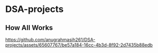 # DSA-projects
## How All Works 



https://github.com/anugrahmasih261/DSA-projects/assets/65607767/be57a184-16cc-4b3d-8f92-2d7435b88edb




